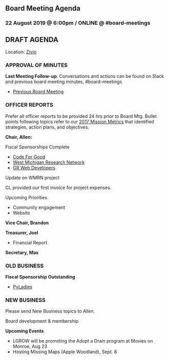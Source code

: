 ## Board Meeting Agenda
### 22 August 2019 @ 6:00pm / ONLINE @ #board-meetings

## DRAFT AGENDA

Location:
[Zivio](https://www.ziviogr.com/location)


### APPROVAL OF MINUTES
**Last Meeting Follow-up**: Conversations and actions can be found on Slack and previous board meeting minutes, #board-meetings
 - [Previous Board Meeting](https://github.com/citizenlabsgr/community/blob/master/governance/bd_minutes/2019-05-22minutes.md)

### OFFICER REPORTS
Prefer all officer reports to be provided 24 hrs prior to Board Mtg.
Bullet points following topics refer to our [2017 Mission Metrics](https://docs.google.com/spreadsheets/d/1Tzme6WZeo0oJ-iRoUB4Pr8DhoMGiBHZNyeV0Pr0l98I/edit#gid=1234716011) that identified strategies, action plans, and objectives.

**Chair, Allen:**

Fiscal Sponsorships Complete
- [Code For Good](https://codeforgoodwm.org/)
- [West Michigan Research Network](https://www.facebook.com/WestMichiganResearchNetwork/)
- [GR Web Developers](https://www.meetup.com/grwebdev/)

Update on WMRN project

CL provided our first invoice for project expenses.

Upcoming Priorities
- Community engagement
- Website

**Vice Chair, Brandon**

**Treasurer, Joel**

- Financial Report

**Secretary, Max**


### OLD BUSINESS

**Fiscal Sponsorship Outstanding**
- [PyLadies](https://grandrapids.pyladies.com)

### NEW BUSINESS
Please send New Business topics to Allen.

Board development & membership

**Upcoming Events**
- LGROW will be promoting the Adopt a Drain program at Movies on Monroe, Aug 23
- Hosting Missing Maps (Apple Woodland), Sept. 8
